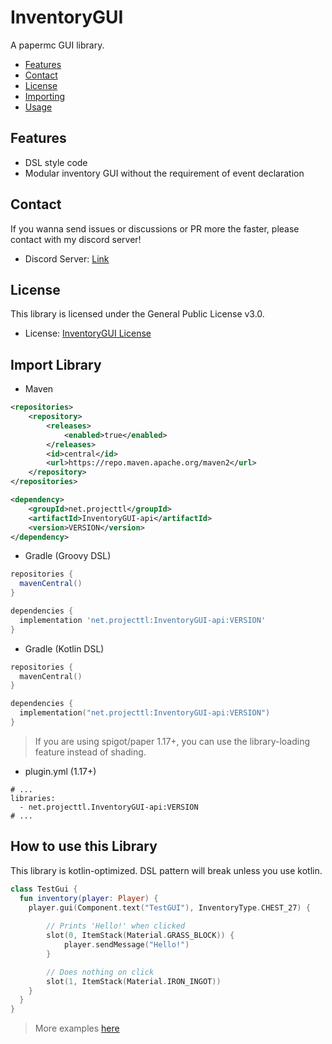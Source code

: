 # InventoryGUI
A papermc GUI library.

* [Features](#Features)
* [Contact](#Contact)
* [License](#License)
* [Importing](#import-library)
* [Usage](#how-to-use-this-library)

## Features
* DSL style code
* Modular inventory GUI without the requirement of event declaration

## Contact
If you wanna send issues or discussions or PR more the faster, please contact with my discord server!
* Discord Server: [Link](https://discord.gg/ngcTymJQXX)

## License
This library is licensed under the General Public License v3.0.
* License: [InventoryGUI License](LICENSE)

## Import Library

* Maven
```XML
<repositories>
    <repository>
        <releases>
            <enabled>true</enabled>
        </releases>
        <id>central</id>
        <url>https://repo.maven.apache.org/maven2</url>
    </repository>
</repositories>

<dependency>
    <groupId>net.projecttl</groupId>
    <artifactId>InventoryGUI-api</artifactId>
    <version>VERSION</version>
</dependency>
```

* Gradle (Groovy DSL)
```groovy
repositories {
  mavenCentral()
}

dependencies {
  implementation 'net.projecttl:InventoryGUI-api:VERSION'
}
```

* Gradle (Kotlin DSL)
```kotlin
repositories {
  mavenCentral()
}

dependencies {
  implementation("net.projecttl:InventoryGUI-api:VERSION")
}
```

> If you are using spigot/paper 1.17+, you can use the library-loading feature instead of shading.
* plugin.yml (1.17+)
```
# ...
libraries:
  - net.projecttl.InventoryGUI-api:VERSION
# ...
```

## How to use this Library
This library is kotlin-optimized. DSL pattern will break unless you use kotlin.
```Kotlin
class TestGui {
  fun inventory(player: Player) {
    player.gui(Component.text("TestGUI"), InventoryType.CHEST_27) {
        
        // Prints 'Hello!' when clicked
        slot(0, ItemStack(Material.GRASS_BLOCK)) {
            player.sendMessage("Hello!")
        }

        // Does nothing on click
        slot(1, ItemStack(Material.IRON_INGOT))
    }
  }
}
```
> More examples [here](InventoryGUI-test/src/main/kotlin/net/projecttl/inventorygui/test/InventoryGuiTest.kt)
